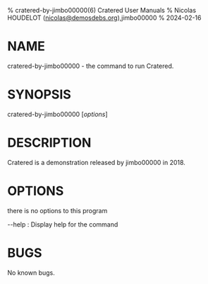 % cratered-by-jimbo00000(6) Cratered User Manuals
% Nicolas HOUDELOT (nicolas@demosdebs.org),jimbo00000
% 2024-02-16

# NAME
cratered-by-jimbo00000 - the command to run Cratered.

# SYNOPSIS
cratered-by-jimbo00000 [*options*]

# DESCRIPTION
Cratered is a demonstration released by jimbo00000 in 2018.

# OPTIONS
there is no options to this program

\--help
:   Display help for the command

# BUGS
No known bugs.
